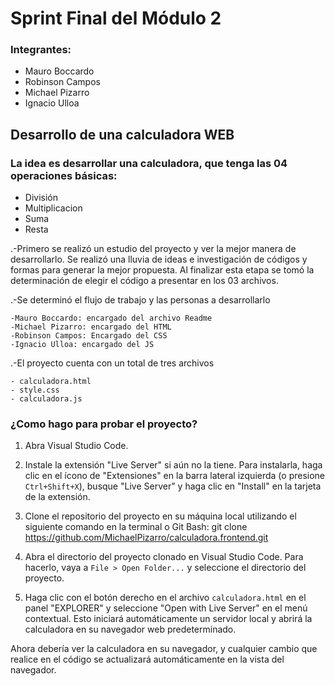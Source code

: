 <h1>Sprint Final del Módulo 2</h1>



<h3>Integrantes:</h3>
<ul>
	<li> Mauro Boccardo </li>
	<li> Robinson Campos </li>
	<li> Michael Pizarro </li>
	<li> Ignacio Ulloa </li>
	
	
</ul>
<h2>Desarrollo de una calculadora WEB</h2>

<h3>La idea es desarrollar una calculadora, que tenga las 04 operaciones básicas:</h3>
<ul>
<li>División</li>
<li>Multiplicacion</li>
<li>Suma</li>
<li>Resta</li>
</ul>

<p>.-Primero se realizó un estudio del proyecto y ver la mejor manera de desarrollarlo. Se realizó una lluvia de ideas e investigación de códigos y formas para generar la mejor propuesta. Al finalizar esta etapa se tomó la determinación de elegir el código a presentar en los 03 archivos.</p>
<p>.-Se determinó el flujo de trabajo y las personas a desarrollarlo</p>
	
	-Mauro Boccardo: encargado del archivo Readme
	-Michael Pizarro: encargado del HTML
	-Robinson Campos: Encargado del CSS
	-Ignacio Ulloa: encargado del JS

.-El proyecto cuenta con un total de tres archivos

	- calculadora.html
	- style.css
	- calculadora.js

<h3> ¿Como hago para probar el proyecto? </h3> 

1. Abra Visual Studio Code.

2. Instale la extensión "Live Server" si aún no la tiene. Para instalarla, haga clic en el ícono de "Extensiones" en la barra lateral izquierda (o presione `Ctrl+Shift+X`), busque "Live Server" y haga clic en "Install" en la tarjeta de la extensión.

3. Clone el repositorio del proyecto en su máquina local utilizando el siguiente comando en la terminal o Git Bash:
git clone https://github.com/MichaelPizarro/calculadora.frontend.git

4. Abra el directorio del proyecto clonado en Visual Studio Code. Para hacerlo, vaya a `File > Open Folder...` y seleccione el directorio del proyecto.


5. Haga clic con el botón derecho en el archivo `calculadora.html` en el panel "EXPLORER" y seleccione "Open with Live Server" en el menú contextual. Esto iniciará automáticamente un servidor local y abrirá la calculadora en su navegador web predeterminado.

Ahora debería ver la calculadora en su navegador, y cualquier cambio que realice en el código se actualizará automáticamente en la vista del navegador.

